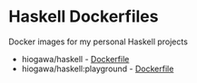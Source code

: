 # Haskell Dockerfiles

Docker images for my personal Haskell projects

- hiogawa/haskell - [Dockerfile](https://github.com/hi-ogawa/haskell-dockerfiles/blob/master/Dockerfile)
- hiogawa/haskell:playground - [Dockerfile](https://github.com/hi-ogawa/haskell-dockerfiles/blob/master/playground/Dockerfile)

